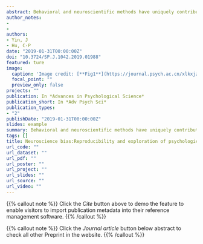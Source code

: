 ```yaml
---
abstract: Behavioral and neuroscientific methods have uniquely contributed to our understanding of human mind and behavior. The advance in neuroscience and its potential implications (e.g., in legal systems) have attracted attention from both academia and society. However, researchers found that, when providing statements supported by either neuroscientific or behavioral/psychophysiological results, even if these neuroscientific results were logically irrelevant to the statements, participants still considered statements with neuroscientific results as more trustworthy. This phenomenon was termed as neuroscience bias. By systematically reviewing empirical studies on neuroscience bias, we revealed that:(1) the reproducibility of neuroscience bias was debated, but the effect exists; (2) neuroscience bias could be attributed to people’s preference for the reductionism and psychological essentialism. Neuroscience bias is one of many biases people may have when interpreting scientific results; future studies should further explore the psychological mechanisms of these biases and thereby provide guidelines for correctly interpreting and using scientific results. 
author_notes:
- 
- 
authors:
- Yin, J
- Hu, C-P
date: "2019-01-31T00:00:00Z"
doi: "10.3724/SP.J.1042.2019.01988"
featured: ture
image:
  caption: 'Image credit: [**Fig1**](https://journal.psych.ac.cn/xlkxjz/EN/10.3724/SP.J.1042.2019.01988)'
  focal_point: ""
  preview_only: false
projects: ""
publication: In *Advances in Psychological Science*
publication_short: In *Adv Psych Sci*
publication_types: 
- "2"
publishDate: "2019-01-31T00:00:00Z"
slides: example
summary: Behavioral and neuroscientific methods have uniquely contributed to our understanding of human mind and behavior. The advance in neuroscience and its potential implications (e.g., in legal systems) have attracted attention from both academia and society.
tags: []
title: Neuroscience bias:Reproducibility and exploration of psychological mechanisms
url_code: ""
url_dataset: ""
url_pdf: ""
url_poster: ""
url_project: ""
url_slides: ""
url_source: ""
url_video: ""
---
```


{{% callout note %}}
Click the _Cite_ button above to demo the feature to enable visitors to import publication metadata into their reference management software.
{{% /callout %}}

{{% callout note %}}
Click the _Journal article_ button below abstract to check all other Preprint in the website.
{{% /callout %}}
